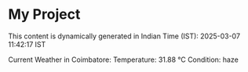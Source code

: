 # My Project

This content is dynamically generated in Indian Time (IST): 2025-03-07 11:42:17 IST


Current Weather in Coimbatore:
Temperature: 31.88 °C
Condition: haze
